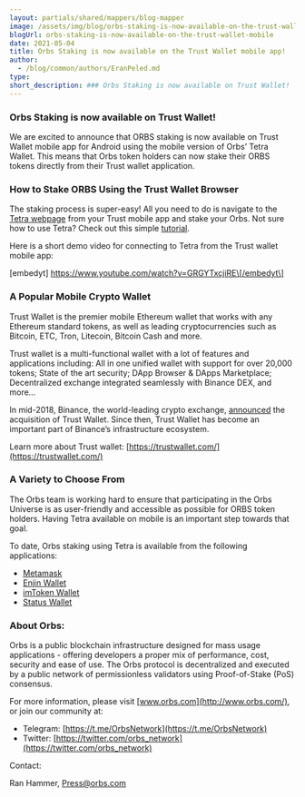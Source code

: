 ```yaml
---
layout: partials/shared/mappers/blog-mapper
image: /assets/img/blog/orbs-staking-is-now-available-on-the-trust-wallet-mobile/bg.png
blogUrl: orbs-staking-is-now-available-on-the-trust-wallet-mobile
date: 2021-05-04
title: Orbs Staking is now available on the Trust Wallet mobile app!
author:
  - /blog/common/authors/EranPeled.md
type:
short_description: ### Orbs Staking is now available on Trust Wallet!
---
```


### Orbs Staking is now available on Trust Wallet!

We are excited to announce that ORBS staking is now available on Trust Wallet mobile app for Android using the mobile version of Orbs’ Tetra Wallet. This means that Orbs token holders can now stake their ORBS tokens directly from their Trust wallet application.

### How to Stake ORBS Using the Trust Wallet Browser

The staking process is super-easy! All you need to do is navigate to the [Tetra webpage](https://staking.orbs.network/) from your Trust mobile app and stake your Orbs. Not sure how to use Tetra? Check out this simple [tutorial](https://www.orbs.com/tetra-orbs-staking-wallet-tutorial/).

Here is a short demo video for connecting to Tetra from the Trust wallet mobile app:

\[embedyt\] https://www.youtube.com/watch?v=GRGYTxcjiRE\[/embedyt\]

### A Popular Mobile Crypto Wallet

Trust Wallet is the premier mobile Ethereum wallet that works with any Ethereum standard tokens, as well as leading cryptocurrencies such as Bitcoin, ETC, Tron, Litecoin, Bitcoin Cash and more.

Trust wallet is a multi-functional wallet with a lot of features and applications including: All in one unified wallet with support for over 20,000 tokens; State of the art security; DApp Browser & DApps Marketplace; Decentralized exchange integrated seamlessly with Binance DEX, and more…

In mid-2018, Binance, the world-leading crypto exchange, [announced](https://www.businesswire.com/news/home/20180731005764/en/Binance-Acquires-Trust-Wallet---A-Popular-Mobile-Crypto-Wallet#:~:text=Trust%20Wallet%20is%20a%20secure,its%20launch%20in%20November%202017.) the acquisition of Trust Wallet. Since then, Trust Wallet has become an important part of Binance’s infrastructure ecosystem.

Learn more about Trust wallet: [https://trustwallet.com/](https://trustwallet.com/)

### A Variety to Choose From

The Orbs team is working hard to ensure that participating in the Orbs Universe is as user-friendly and accessible as possible for ORBS token holders. Having Tetra available on mobile is an important step towards that goal.

To date, Orbs staking using Tetra is available from the following applications:

- [Metamask](https://www.orbs.com/orbs-swaps-and-staking-now-available-on-metamask-wallet/)
- [Enjin Wallet](https://www.orbs.com/tetra-staking-wallet-by-orbs-now-on-mobile/)
- [imToken Wallet](https://www.orbs.com/orbs-tetra-staking-is-now-available-on-imtoken-wallet/)
- [Status Wallet](https://www.orbs.com/orbs-staking-is-now-available-on-the-status-wallet-mobile-app/)

### About Orbs:

Orbs is a public blockchain infrastructure designed for mass usage applications - offering developers a proper mix of performance, cost, security and ease of use. The Orbs protocol is decentralized and executed by a public network of permissionless validators using Proof-of-Stake (PoS) consensus.

For more information, please visit [www.orbs.com](http://www.orbs.com/), or join our community at:

- Telegram: [https://t.me/OrbsNetwork](https://t.me/OrbsNetwork)
- Twitter: [https://twitter.com/orbs_network](https://twitter.com/orbs_network)

Contact:

Ran Hammer, Press@orbs.com
